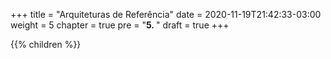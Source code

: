 +++
title = "Arquiteturas de Referência"
date = 2020-11-19T21:42:33-03:00
weight = 5
chapter = true
pre = "<b>5. </b>"
draft = true
+++

{{% children  %}}